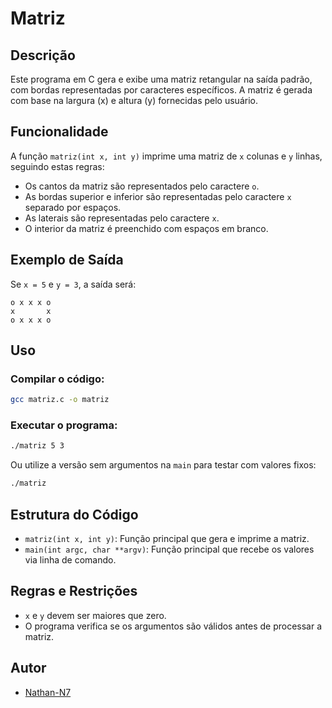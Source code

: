 # Matriz

## Descrição
Este programa em C gera e exibe uma matriz retangular na saída padrão, com bordas representadas por caracteres específicos. A matriz é gerada com base na largura (x) e altura (y) fornecidas pelo usuário.

## Funcionalidade
A função `matriz(int x, int y)` imprime uma matriz de `x` colunas e `y` linhas, seguindo estas regras:
- Os cantos da matriz são representados pelo caractere `o`.
- As bordas superior e inferior são representadas pelo caractere `x` separado por espaços.
- As laterais são representadas pelo caractere `x`.
- O interior da matriz é preenchido com espaços em branco.

## Exemplo de Saída
Se `x = 5` e `y = 3`, a saída será:
```
o x x x o
x       x
o x x x o
```

## Uso
### Compilar o código:
```sh
gcc matriz.c -o matriz
```
### Executar o programa:
```sh
./matriz 5 3
```
Ou utilize a versão sem argumentos na `main` para testar com valores fixos:
```sh
./matriz
```

## Estrutura do Código
- `matriz(int x, int y)`: Função principal que gera e imprime a matriz.
- `main(int argc, char **argv)`: Função principal que recebe os valores via linha de comando.

## Regras e Restrições
- `x` e `y` devem ser maiores que zero.
- O programa verifica se os argumentos são válidos antes de processar a matriz.

## Autor
- [Nathan-N7](https://github.com/Nathan-N7)

